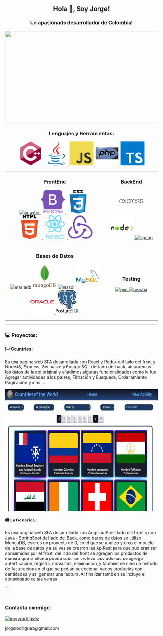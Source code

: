 <h2 align="center"> Hola 👋, Soy Jorge!</h2>
<h3 align="center">Un apasionado desarrollador de Colombia!</h3>

<img src="https://c.tenor.com/GfSX-u7VGM4AAAAC/coding.gif" width="1200" height="300" />

<h3 align="center">Lenguajes y Herramientas:</h3>

<p align="center"> <a href="https://www.w3schools.com/cpp/" target="_blank" rel="noreferrer"> <img src="https://raw.githubusercontent.com/devicons/devicon/master/icons/cplusplus/cplusplus-original.svg" alt="cplusplus" width="80" height="80"/> </a> <a href="https://www.java.com" target="_blank" rel="noreferrer"> <img src="https://raw.githubusercontent.com/devicons/devicon/master/icons/java/java-original.svg" alt="java" width="80" height="80"/> </a> <a href="https://developer.mozilla.org/en-US/docs/Web/JavaScript" target="_blank" rel="noreferrer"> <img src="https://raw.githubusercontent.com/devicons/devicon/master/icons/javascript/javascript-original.svg" alt="javascript" width="80" height="80"/> </a> <a href="https://www.php.net" target="_blank" rel="noreferrer"> <img src="https://raw.githubusercontent.com/devicons/devicon/master/icons/php/php-original.svg" alt="php" width="80" height="80"/> </a> <a href="https://www.typescriptlang.org/" target="_blank" rel="noreferrer"> <img src="https://raw.githubusercontent.com/devicons/devicon/master/icons/typescript/typescript-original.svg" alt="typescript" width="80" height="80"/> </a> </p>


<table align="center" width="1000">
  <tr width="1000">
    <td align="center">
      <h3 align="center">FrontEnd</h3>
<p align="center"> <a href="https://angular.io" target="_blank" rel="noreferrer"> <img src="https://angular.io/assets/images/logos/angular/angular.svg" alt="angular" width="80" height="80"/> </a> 
<a href="https://getbootstrap.com" target="_blank" rel="noreferrer"> <img src="https://raw.githubusercontent.com/devicons/devicon/master/icons/bootstrap/bootstrap-plain-wordmark.svg" alt="bootstrap" width="80" height="80"/> </a> 
<a href="https://www.w3schools.com/css/" target="_blank" rel="noreferrer"> <img src="https://raw.githubusercontent.com/devicons/devicon/master/icons/css3/css3-original-wordmark.svg" alt="css3" width="80" height="80"/> </a> 
<a href="https://www.w3.org/html/" target="_blank" rel="noreferrer"> <img src="https://raw.githubusercontent.com/devicons/devicon/master/icons/html5/html5-original-wordmark.svg" alt="html5" width="80" height="80"/> </a> 
<a href="https://reactjs.org/" target="_blank" rel="noreferrer"> <img src="https://raw.githubusercontent.com/devicons/devicon/master/icons/react/react-original-wordmark.svg" alt="react" width="80" height="80"/> </a> 
<a href="https://redux.js.org" target="_blank" rel="noreferrer"> <img src="https://raw.githubusercontent.com/devicons/devicon/master/icons/redux/redux-original.svg" alt="redux" width="80" height="80"/> </a>
    </td>
    <td align="center">
      <h3 align="center">BackEnd</h3>
<p align="center"> <a href="https://expressjs.com" target="_blank" rel="noreferrer"> <img src="https://raw.githubusercontent.com/devicons/devicon/master/icons/express/express-original-wordmark.svg" alt="express" width="80" height="80"/> </a> 
<a href="https://nodejs.org" target="_blank" rel="noreferrer"> <img src="https://raw.githubusercontent.com/devicons/devicon/master/icons/nodejs/nodejs-original-wordmark.svg" alt="nodejs" width="80" height="80"/> </a> 
<a href="https://spring.io/" target="_blank" rel="noreferrer"> <img src="https://www.vectorlogo.zone/logos/springio/springio-icon.svg" alt="spring" width="80" height="80"/> </a> </p>
    </td>
  </tr>
  <tr>
    <td align="center">
    <h3 align="center">Bases de Datos</h3>
<p align="center"> <a href="https://mariadb.org/" target="_blank" rel="noreferrer"> <img src="https://www.vectorlogo.zone/logos/mariadb/mariadb-icon.svg" alt="mariadb" width="80" height="80"/> </a> 
<a href="https://www.mongodb.com/" target="_blank" rel="noreferrer"> <img src="https://raw.githubusercontent.com/devicons/devicon/master/icons/mongodb/mongodb-original-wordmark.svg" alt="mongodb" width="80" height="80"/> </a> 
<a href="https://www.microsoft.com/en-us/sql-server" target="_blank" rel="noreferrer"> <img src="https://www.svgrepo.com/show/303229/microsoft-sql-server-logo.svg" alt="mssql" width="80" height="80"/> </a> 
<a href="https://www.mysql.com/" target="_blank" rel="noreferrer"> <img src="https://raw.githubusercontent.com/devicons/devicon/master/icons/mysql/mysql-original-wordmark.svg" alt="mysql" width="80" height="80"/> </a> 
<a href="https://www.oracle.com/" target="_blank" rel="noreferrer"> <img src="https://raw.githubusercontent.com/devicons/devicon/master/icons/oracle/oracle-original.svg" alt="oracle" width="80" height="80"/> </a> 
<a href="https://www.postgresql.org" target="_blank" rel="noreferrer"> <img src="https://raw.githubusercontent.com/devicons/devicon/master/icons/postgresql/postgresql-original-wordmark.svg" alt="postgresql" width="80" height="80"/> </a> </p>
    </td>
    <td align="center">
    <h3 align="center">Testing</h3>
<p align="center"> <a href="https://jestjs.io" target="_blank" rel="noreferrer"> <img src="https://www.vectorlogo.zone/logos/jestjsio/jestjsio-icon.svg" alt="jest" width="80" height="80"/> </a> 
<a href="https://mochajs.org" target="_blank" rel="noreferrer"> <img src="https://www.vectorlogo.zone/logos/mochajs/mochajs-icon.svg" alt="mocha" width="80" height="80"/> </a> </p>
    </td>
  </tr>
</table>

 ___
<h3 align="left">💻 Proyectos: </h3>
<h4>🏳️ Countries: </h4>
<p align="left"> Es una pagina web SPA desarrollada con React y Redux del lado del front y NodeJS, Express, Sequalize y PostgreSQL del lado del back, abstraemos los datos de la api original y añadimos algunas funcionalidades como lo fue Agregar actividades a los paises, Filtración y Busqueda, Ordenamiento, Paginación y más....</p>

<img src="https://github.com/jorgyrod/jorgyrod/blob/main/imagen.JPG" width="900" height="400" align="center" />

<h4>🛍️ La Generica : </h4>
<p align="left"> Es una pagina web SPA desarrollada con AngularJS del lado del front y con Java - SpringBoot del lado del Back, como bases de datos se utilizo MongoDB, este es un proyecto de 0, en el que se analizo y creo el modelo de la base de datos y a su vez se crearon las ApiRest para que pudieran ser consumidas por el front, del lado del front se agregan los productos de manera que el cliente pueda subir un archivo .csv ademas se agrego autenticacion, registro, consultas, eliminacion, y tambien se creo un metodo de facturacion en el que se podian seleccionar varios productos con cantidades y asi generar una factura. Al finalizar tambien se incluyo el consolidado de las ventas</p>

<table>
<tr>
  <td>
    
  </td>
  <tr>
</table>
 ___
<h3 align="left">Contacta conmigo:</h3><p align="left"><a href="https://linkedin.com/in/jorgyrodriguez" target="blank"><img align="center" src="https://raw.githubusercontent.com/rahuldkjain/github-profile-readme-generator/master/src/images/icons/Social/linked-in-alt.svg" alt="jorgyrodriguez" height="30" width="40"/></a>
<p align="left">jorgsrodriguez@gmail.com</p>
</p>
